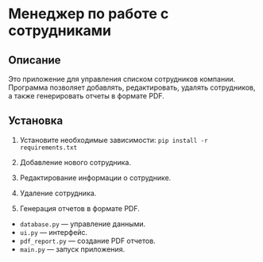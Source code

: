# Менеджер по работе с сотрудниками

## Описание
Это приложение для управления списком сотрудников компании. Программа позволяет добавлять, редактировать, удалять сотрудников, а также генерировать отчеты в формате PDF.

## Установка
1. Установите необходимые зависимости:
`pip install -r requirements.txt`


1. Добавление нового сотрудника.
2. Редактирование информации о сотруднике.
3. Удаление сотрудника.
4. Генерация отчетов в формате PDF.

- `database.py` — управление данными.
- `ui.py` — интерфейс.
- `pdf_report.py` — создание PDF отчетов.
- `main.py` — запуск приложения.


